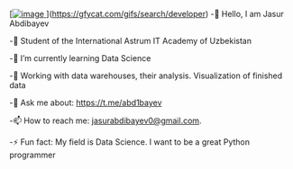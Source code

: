 [[![image](https://user-images.githubusercontent.com/99121169/184105661-2b737915-7f3c-464a-9d67-b199c91d934c.png)
](https://gfycat.com/gifs/search/developer)](https://gfycat.com/gifs/search/developer)
-👋 Hello, I am Jasur Abdibayev

-🏢 Student of the International Astrum IT Academy of Uzbekistan

-🌱 I’m currently learning Data Science

-🎯 Working with data warehouses, their analysis. Visualization of finished data

-💬 Ask me about: https://t.me/abd1bayev

-📫 How to reach me: jasurabdibayev0@gmail.com.

-⚡ Fun fact: My field is Data Science. I want to be a great Python programmer
